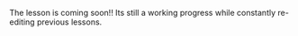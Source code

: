 The lesson is coming soon!! Its still a working progress while constantly re-editing previous lessons.
